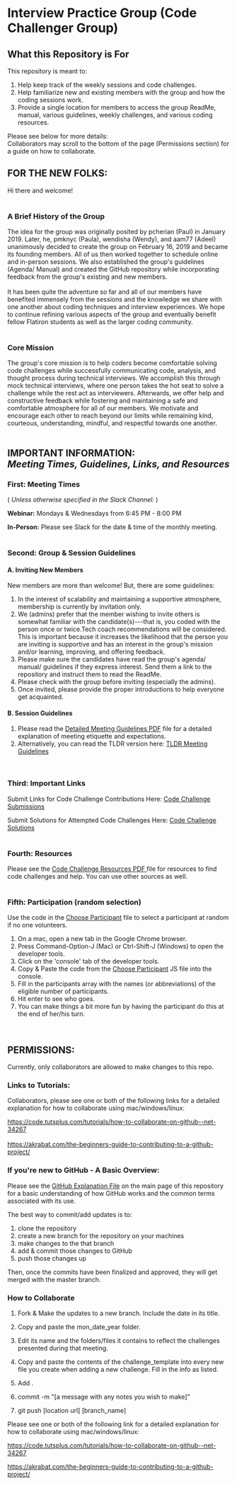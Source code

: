 # Interview Practice Group (Code Challenger Group)

## What this Repository is For

This repository is meant to:
1. Help keep track of the weekly sessions and code challenges.
2. Help familiarize new and existing members with the group and how the coding sessions work.
3. Provide a single location for members to access the group ReadMe, manual, various guidelines, weekly challenges, and various coding resources.

Please see below for more details: <br />
Collaborators may scroll to the bottom of the page (Permissions section) for a guide on how to collaborate.
<br />

## FOR THE NEW FOLKS:

Hi there and welcome!
<br />
<br />

### A Brief History of the Group
The idea for the group was originally posited by pcherian (Paul) in January 2019. Later, he, pmknyc (Paula), wendisha (Wendy), and aam77 (Adeel) unanimously decided to create the group on February 16, 2019 and became its founding members. All of us then worked together to schedule online and in-person sessions. We also established the group's guidelines (Agenda/ Manual) and created the GitHub repository while incorporating feedback from the group's existing and new members.
<br />
<br />
It has been quite the adventure so far and all of our members have benefited immensely from the sessions and the knowledge we share with one another about coding techniques and interview experiences. We hope to continue refining various aspects of the group and eventually benefit fellow Flatiron students as well as the larger coding community.
<br />
<br />

### Core Mission
The group's core mission is to help coders become comfortable solving code challenges while successfully communicating code, analysis, and thought process during technical interviews. We accomplish this through mock technical interviews, where one person takes the hot seat to solve a challenge while the rest act as interviewers. Afterwards, we offer help and constructive feedback while fostering and maintaining a safe and comfortable atmosphere for all of our members. We motivate and encourage each other to reach beyond our limits while remaining kind, courteous, understanding, mindful, and respectful towards one another.
<br />
<br />

## IMPORTANT INFORMATION: <br /> *Meeting Times, Guidelines, Links, and Resources*

### First: **Meeting Times** <br />
( *Unless otherwise specified in the Slack Channel:* )

**Webinar:** Mondays & Wednesdays from 6:45 PM - 8:00 PM

**In-Person:** Please see Slack for the date & time of the monthly meeting.
<br />
<br />

### Second: Group & Session Guidelines
#### A. Inviting New Members
New members are more than welcome! But, there are some guidelines:

1. In the interest of scalability and maintaining a supportive atmosphere, membership is currently by invitation only.
2. We (admins) prefer that the member wishing to invite others is somewhat familiar with the candidate(s)---that is, you coded with the person once or twice.Tech coach recommendations will be considered. This is important because it increases the likelihood that the person you are inviting is supportive and has an interest in the group's mission and/or learning, improving, and offering feedback.
3. Please make sure the candidates have read the group's agenda/ manual/  guidelines if they express interest. Send them a link to the repository and instruct them to read the ReadMe.
4. Please check with the group before inviting (especially the admins).
5. Once invited, please provide the proper introductions to help everyone get acquainted.

#### B. Session Guidelines
1. Please read the [Detailed Meeting Guidelines PDF](https://github.com/AAM77/Flatiron_Code_Challenger_Group/blob/master/Group_Session_Guidelines_Detailed.pdf " Detailed Meeting Guidelines") file for a detailed explanation of meeting etiquette and expectations.
2. Alternatively, you can read the TLDR version here: [TLDR Meeting Guidelines](https://github.com/AAM77/Flatiron_Code_Challenger_Group/blob/master/Group_Session_Guidelines_TLDR.pdf "TLDR Meeting Guidelines")
<br />

### Third: Important Links
Submit Links for Code Challenge Contributions Here:
[Code Challenge Submissions](https://docs.google.com/document/d/1mnIeXfadnRl6UkYHi7MJVLyknVQjIhxOkmG8UAKm6Ls/edit?usp=sharing "Code Challenge Submissions")
<br />

Submit Solutions for Attempted Code Challenges Here:
[Code Challenge Solutions](https://docs.google.com/document/d/1mnIeXfadnRl6UkYHi7MJVLyknVQjIhxOkmG8UAKm6Ls/edit "Code Challenge Solutions")
<br />
<br />

### Fourth: Resources
Please see the [Code Challenge Resources PDF ](https://github.com/AAM77/Flatiron_Code_Challenger_Group/blob/master/Code_Challenge_Resources.pdf "Code Challenge Resources") file for resources to find code challenges and help. You can use other sources as well.
<br />
<br />

### Fifth: Participation (random selection)
Use the code in the [Choose Participant](https://github.com/AAM77/Flatiron_Code_Challenger_Group/blob/master/choose_participant.js "Choose Participant") file to select a participant at random if no one volunteers.

1. On a mac, open a new tab in the Google Chrome browser.
2. Press Command-Option-J (Mac) or Ctrl-Shift-J (Windows) to open the developer tools.<br />
3. Click on the 'console' tab of the developer tools.<br />
4. Copy & Paste the code from the [Choose Participant](https://github.com/AAM77/Flatiron_Code_Challenger_Group/blob/master/choose_participant.js "Choose Participant") JS file into the console.<br />
5. Fill in the participants array with the names (or abbreviations) of the eligible number of participants.<br />
6. Hit enter to see who goes.<br />
7. You can make things a bit more fun by having the participant do this at the end of her/his turn.
<br />

## PERMISSIONS:
Currently, only collaborators are allowed to make changes to this repo.

### Links to Tutorials:
Collaborators, please see one or both of the following links for a detailed explanation for how to collaborate using mac/windows/linux:

https://code.tutsplus.com/tutorials/how-to-collaborate-on-github--net-34267
<br />
<br />
https://akrabat.com/the-beginners-guide-to-contributing-to-a-github-project/

### If you're new to GitHub - A Basic Overview:

Please see the [GitHub Explanation File](https://github.com/AAM77/Flatiron_Code_Challenger_Group/blob/master/GitHub_Explanation.md "Basic Explanation of GitHub") on the main page of this repository for a basic understanding of how GitHub works and the common terms associated with its use.


The best way to commit/add updates is to:

1. clone the repository
2. create a new branch for the repository on your machines
2. make changes to the that branch
3. add & commit those changes to GitHub
4. push those changes up

Then, once the commits have been finalized and approved, they will get merged with the master branch.

### How to Collaborate

1. Fork & Make the updates to a new branch. Include the date in its title.

2. Copy and paste the mon_date_year folder.

3. Edit its name and the folders/files it contains to reflect the challenges presented during that meeting.

4. Copy and paste the contents of the challenge_template into every new file you create when adding a new challenge. Fill in the info as listed.

5. Add .

6. commit -m "[a message with any notes you wish to make]"

7. git push [location url] [branch_name]


Please see one or both of the following link for a detailed explanation for how to collaborate using mac/windows/linux:

https://code.tutsplus.com/tutorials/how-to-collaborate-on-github--net-34267

https://akrabat.com/the-beginners-guide-to-contributing-to-a-github-project/
